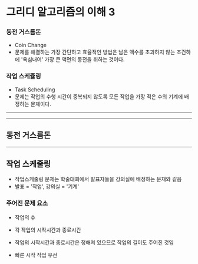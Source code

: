 # 그리디 알고리즘의 이해 3

### 동전 거스름돈

- Coin Change
- 문제를 해결하는 가장 간단하고 효율적인 방법은 남은 액수를 초과하지 않는 조건하에 '욕심내어' 가장 큰 액면의 동전을 취하는 것이다.

### 작업 스케쥴링

- Task Scheduling
- 문제는 작업의 수행 시간이 중복되지 않도록 모든 작업을 가장 적은 수의 기계에 배정하는 문제이다.

---

---

## 동전 거스름돈

---

## 작업 스케줄링

- 작업스케줄링 문제는 학술대회에서 발표자들을 강의실에 배정하는 문재와 같음
- 발표 = '작업', 강의실 = '기계'

### 주어진 문제 요소

- 작업의 수
- 각 작업의 시작시간과 종료시간
- 작업의 시작시간과 종료시간은 정해져 있으므로 작업의 길이도 주어진 것임

- 빠른 시작 작업 우선
